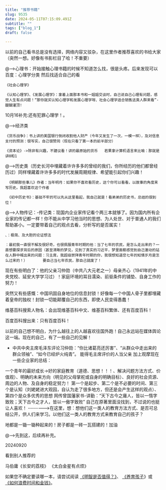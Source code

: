 ```yaml
--- 
title: "推荐书籍" 
slug: 9535
date: 2024-05-11T07:15:09.491Z 
subtitle: "" 
tags: ["blog_1"] 
draft: false

--- 
```



以前的自己看书总是没有选择，网络内容又驳杂，在这里作者推荐喜欢的书给大家（突然一想。好像有书影栏目了哈！不重要）

@-->心理书：开始接触心理书籍的时候不知道怎么找，很是头疼。后来发现可以百度：心理学分类    然后找适合自己的看

    《社会心理学》

    《认知心理学》、《发展心理学》：拿着上面那本书和一姐姐交谈时，自己说自己心理有问题，感觉人生有点问题！“那你就买认知心理学和发展心理学呀、社会心理学适合销售这类人群来看”-醍醐灌顶!

10月16补充:还有犯罪心理学！。




@-->经济类

    《货币战争》：书上讲的美国银行倒闭收割他人财产（今年又发生了一次，一模一样），及对信息支付的预测：很写实，自己很赞同（现在只看了第一本的前半部分）

    《资本论》->除非有兴趣，不建议看！讲的最原始的货币   若果拿计算机语言来比喻：那就是讲0和1




@-->历史类（历史长河中埋藏着许许多多的曾经的我们，你所经历的他们都曾经历过）同样埋藏着许许多多的时代发展周期规律、希望能引起你们兴趣！

     《明朝那些事儿》作者：当年明月：如果你不喜欢看历史，这个你可以看看，以故事的角度来写历史。我超喜欢这个作者

     《初中历史书》：基础不牢的可以先从这里看起，我自己就是！看弟弟的历史书，总结的很到位！




@-->人物传记：-传记类：现国内企业家传记看个两三本就够了。因为国内所有企业家的传记都一样！你不能从中学习他当时的思想、为人处世、对于普通人的我们帮助甚小。一定要带着自己的观点去看，分析写的是否属实！

    、：极简、及大胆的论证想法

    ：最初我一直很不解及很好奇，也很佩服青年时期的他：当了七年的农民，是怎么走出来的？一直想要探求背后的原因（甚至清晰的梦见，见到了真实的习近平，梦里面都感觉到自己激动的站在人群中喊出来的问题：习主席，我超级崇拜青年时期的你，我很想知道您七年的知情岁月是怎么过来的！）       要自己当七年农民，那自己就废了！

现在有些明白了：他的父亲习仲勋（中共八大元老之一）母亲齐心（1941年的中央党校、延安大学学习过）！家庭环境的耳目濡染、前驱条件的铺垫、自身工作的努力！

突然又有些感慨：中国巩固自身地位的信息封锁！好像每一个中国人骨子里都埋藏着皇帝的独权！封锁一切能颠覆自己的东西，即使人民变得愚蠢！

维基百科搜索人物名：会出现维基百科中文、维基百科繁体、还有百度百科！    

百度百科搜出来：只有百度百科！       

以前的自己想不明白，为什么越往上的人越喜欢往国外跑！自己永远站在媒体舆论这一端。现在的自己，有了一些自己的见解！
- 中共中央主席毛泽东评论习仲勋：“你比诸葛亮还厉害”、“从群众中走出来的群众领袖”、“如今已经炉火纯青”。        能得毛主席评价的人当父亲
加上观摩现在一些企业家的总结：

一个青年的最好成长->好的家庭教育（道德、思想！！！、解决问题方法方式、价值观）、明确的未来方向（明见的父母掌舵或自身的明确目标）、良好的社会资源、周边的人物、及自身的稳定努力！    第一个是起步、第二个是不必要的时间、第三个是认知（刘姥姥进大观园，自认为走了很多地方，但还是会产生这样的观点）、第四个是众多优秀的思想
网传曾国藩家书-讲勤：“天下古今之庸人，皆以一惰字致败；天下古今之才人，皆以一傲字致败”  自己在原著里面没找到，不过说的也挺让人喜欢！
-------->在这里，想：想他们这一类人的教育方法方式、是否可总结公开，供人们来学习。以他们这一类人的教育方式来教育自己的孩子？







地都是一锄一锄种起来的！房子都是一砖一瓦搭建的！加油




@-->先到这，后续再补充。




20240920

看到别人推荐的

马伯庸《长安的荔枝》    《太白金星有点烦》

如果您不确定要读哪一本，请尝试阅读 [《明智是否值得？》](https://www.paulgraham.com/wisdom.html)、 [《养育孩子](https://www.paulgraham.com/kids.html)》或 [《如何浪费时间和金钱》](https://www.paulgraham.com/selfindulgence.html)。







